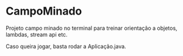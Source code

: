 # CampoMinado

Projeto campo minado no terminal para treinar orientação a objetos, lambdas, stream api etc.

Caso queira jogar, basta rodar a Aplicação.java.
